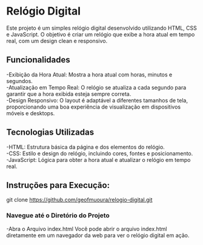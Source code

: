 # Relógio Digital
Este projeto é um simples relógio digital desenvolvido utilizando HTML, CSS e JavaScript. O objetivo é criar um relógio que exibe a hora atual em tempo real, com um design clean e responsivo.

## Funcionalidades
-Exibição da Hora Atual: Mostra a hora atual com horas, minutos e segundos. <br>
-Atualização em Tempo Real: O relógio se atualiza a cada segundo para garantir que a hora exibida esteja sempre correta.<br>
-Design Responsivo: O layout é adaptável a diferentes tamanhos de tela, proporcionando uma boa experiência de visualização em dispositivos móveis e desktops.<br>

## Tecnologias Utilizadas

-HTML: Estrutura básica da página e dos elementos do relógio. <br>
-CSS: Estilo e design do relógio, incluindo cores, fontes e posicionamento. <br>
-JavaScript: Lógica para obter a hora atual e atualizar o relógio em tempo real. <br>

## Instruções para Execução:
git clone https://github.com/geofmuoura/relogio-digital.git <br>

### Navegue até o Diretório do Projeto <br>
-Abra o Arquivo index.html
Você pode abrir o arquivo index.html diretamente em um navegador da web para ver o relógio digital em ação.
